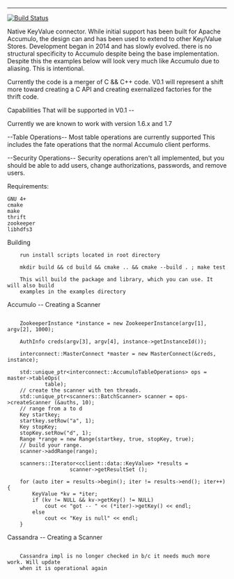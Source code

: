 
***

[![Build Status](https://travis-ci.org/phrocker/sharkbite.svg?branch=master)](https://travis-ci.org/phrocker/sharkbite)


Native KeyValue connector. While initial support has been built for Apache Accumulo, the design
can and has been used to extend to other Key/Value Stores. Development began in 2014 and has 
slowly evolved. there is no structural specificity to Accumulo despite being the base implementation.
Despite this the examples below will look very much like Accumulo due to aliasing. This is intentional.

Currently the code is a merger of C && C++ code. V0.1 will represent a shift more toward 
creating a C API and creating exernalized factories for the thrift code.

Capabilities That will be supported in V0.1  --

  Currently we are known to work with version 1.6.x and 1.7

  --Table Operations--
  Most table operations are currently supported
  This includes the fate operations that the normal Accumulo client performs.
  

  --Security Operations--
  Security operations aren't all implemented, but you should be able to add users, change authorizations, passwords,
  and remove users.


Requirements:

	GNU 4+
	cmake
	make
	thrift
	zookeeper
	libhdfs3

Building
```
	run install scripts located in root directory

	mkdir build && cd build && cmake .. && cmake --build . ; make test

	This will build the package and library, which you can use. It will also build
	examples in the examples directory
```

Accumulo -- Creating a Scanner
```
    
    ZookeeperInstance *instance = new ZookeeperInstance(argv[1], argv[2], 1000);

    AuthInfo creds(argv[3], argv[4], instance->getInstanceId());

    interconnect::MasterConnect *master = new MasterConnect(&creds, instance);

    std::unique_ptr<interconnect::AccumuloTableOperations> ops = master->tableOps(
            table);
    // create the scanner with ten threads.
    std::unique_ptr<scanners::BatchScanner> scanner = ops->createScanner (&auths, 10);
    // range from a to d
    Key startkey;
    startkey.setRow("a", 1);
    Key stopKey;
    stopKey.setRow("d", 1);
    Range *range = new Range(startkey, true, stopKey, true); 
    // build your range.
    scanner->addRange(range);

    scanners::Iterator<cclient::data::KeyValue> *results =
	                scanner->getResultSet ();

    for (auto iter = results->begin(); iter != results->end(); iter++) {
        KeyValue *kv = *iter;
        if (kv != NULL && kv->getKey() != NULL)
            cout << "got -- " << (*iter)->getKey() << endl;
        else
            cout << "Key is null" << endl;
    }
```

Cassandra -- Creating a Scanner
```
    
    Cassandra impl is no longer checked in b/c it needs much more work. Will update
    when it is operational again
```

